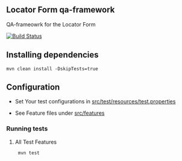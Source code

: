
## Locator Form qa-framework
QA-frameowrk for the Locator Form

[![Build Status](https://github.com/I-TECH-UW/Locator-Form-qa-framework/actions/workflows/qa.yml/badge.svg)](https://github.com/I-TECH-UW/Locator-Form-qa-framework/actions/workflows/qa.yml)


## Installing dependencies 

    mvn clean install -DskipTests=true

## Configuration
- Set Your test configurations in [src/test/resources/test.properties](./src/test/resources/test.properties)

- See Feature files under [src/features](./src/features)

### Running tests

1. All Test Features

        mvn test
